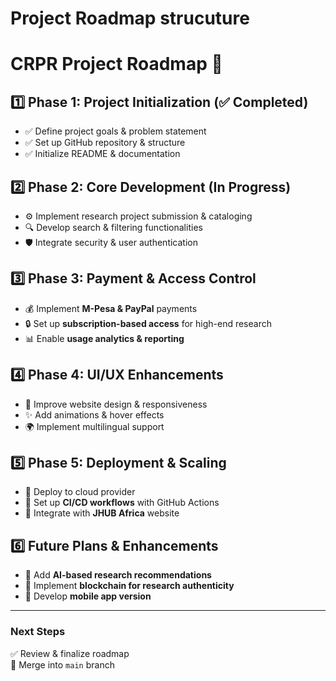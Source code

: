 # Project Roadmap strucuture

# CRPR Project Roadmap 🚀

## 1️⃣ Phase 1: Project Initialization (✅ Completed)
- ✅ Define project goals & problem statement  
- ✅ Set up GitHub repository & structure  
- ✅ Initialize README & documentation  

## 2️⃣ Phase 2: Core Development (In Progress)
- ⚙️ Implement research project submission & cataloging  
- 🔍 Develop search & filtering functionalities  
- 🛡️ Integrate security & user authentication  

## 3️⃣ Phase 3: Payment & Access Control
- 💰 Implement **M-Pesa & PayPal** payments  
- 🔒 Set up **subscription-based access** for high-end research  
- 📊 Enable **usage analytics & reporting**  

## 4️⃣ Phase 4: UI/UX Enhancements
- 🎨 Improve website design & responsiveness  
- ✨ Add animations & hover effects  
- 🌍 Implement multilingual support  

## 5️⃣ Phase 5: Deployment & Scaling
- 🚀 Deploy to cloud provider  
- 🔄 Set up **CI/CD workflows** with GitHub Actions  
- 🏢 Integrate with **JHUB Africa** website  

## 6️⃣ Future Plans & Enhancements
- 🧠 Add **AI-based research recommendations**  
- 🔗 Implement **blockchain for research authenticity**  
- 📡 Develop **mobile app version**  

---

### **Next Steps**
✅ Review & finalize roadmap  
📌 Merge into `main` branch  


